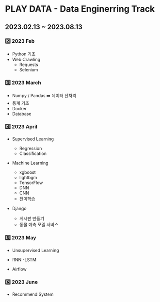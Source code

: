 # PLAY DATA - Data Enginerring Track

## 2023.02.13 ~ 2023.08.13

### 2️⃣ 2023 Feb

- Python 기초
- Web Crawling
    - Requests
    - Selenium

### 3️⃣ 2023 March

- Numpy / Pandas ➡️ 데이터 전처리
- 통계 기초
- Docker
- Database

### 4️⃣ 2023 April

- Supervised Learning
    - Regression
    - Classification

- Machine Learning
    - xgboost
    - lightbgm
    - TensorFlow
    - DNN
    - CNN
    - 전이학습

- Django
    - 게시판 만들기
    - 동물 예측 모델 서비스
 
 ### 5️⃣ 2023 May
 
 - Unsupervised Learning
 
 - RNN
    -LSTM

 - Airflow

### 6️⃣ 2023 June

- Recommend System
